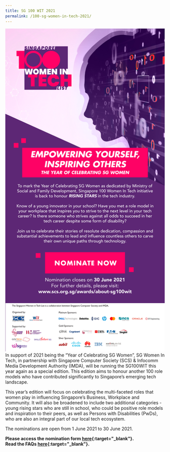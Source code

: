 ```yaml
---
title: SG 100 WIT 2021
permalink: /100-sg-women-in-tech-2021/
---
```


<img src="/images/imda-sg-wit-2021-banner.jpg" />
In support of 2021 being the “Year of Celebrating SG Women”, SG Women In Tech, in partnership with Singapore Computer Society (SCS) & Infocomm Media Development Authority (IMDA), will be running the SG100WIT this year again as a special edition.  This edition aims to honour another 100 role models who have contributed significantly to Singapore’s emerging tech landscape.

This year’s edition will focus on celebrating the multi-faceted roles that women play in influencing Singapore’s Business, Workplace and Community.  It will also be broadened to include two additional categories -  young rising stars who are still in school, who could be positive role models and inspiration to their peers, as well as Persons with Disabilities (PwDs), who are also an integral part of our local tech ecosystem.

The nominations are open from 1 June 2021 to 30 June 2021.

<b>Please access the nomination form [here](https://www.scs.org.sg/awards/sg100wit-nomination-form){:target="_blank"}.<br/>
Read the FAQs [here](https://www.scs.org.sg/awards/sg100wit-faq){:target="_blank"}.
</b>